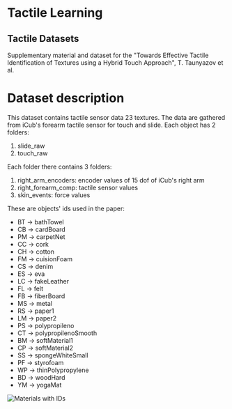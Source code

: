 # Tactile Learning #


## Tactile Datasets ##
Supplementary material and dataset for the "Towards Effective Tactile Identification of Textures using a Hybrid Touch Approach", T. Taunyazov et al.

# Dataset description #
This dataset contains tactile sensor data 23 textures. The data are gathered from iCub's forearm tactile sensor for touch and slide.
Each object has 2 folders:
1. slide_raw
1. touch_raw

Each folder there contains 3 folders:
1. right_arm_encoders: encoder values of 15 dof of iCub's right arm
1. right_forearm_comp: tactile sensor values
1. skin_events: force values

These are objects' ids used in the paper:

- BT -> bathTowel
- CB -> cardBoard
- PM -> carpetNet
- CC -> cork
- CH -> cotton
- FM -> cuisionFoam
- CS -> denim
- ES -> eva
- LC -> fakeLeather
- FL -> felt
- FB -> fiberBoard
- MS -> metal
- RS -> paper1
- LM -> paper2
- PS -> polypropileno
- CT -> polypropilenoSmooth
- BM -> softMaterial1
- CP -> softMaterial2
- SS -> spongeWhiteSmall
- PF -> styrofoam
- WP -> thinPolypropylene
- BD -> woodHard
- YM -> yogaMat

![Materials with IDs](https://raw.githubusercontent.com/crslab/TactileLearning/master/materials_with_id.png?token=ABDHLQX77WBMPMTAQI2UORC45HDEE)
